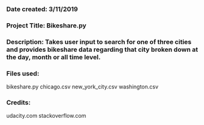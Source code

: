 ### Date created: 3/11/2019

### Project Title: Bikeshare.py

### Description: Takes user input to search for one of three cities and provides bikeshare data regarding that city broken down at the day, month or all time level.

### Files used:
bikeshare.py
chicago.csv
new_york_city.csv
washington.csv

### Credits: 
udacity.com
stackoverflow.com
